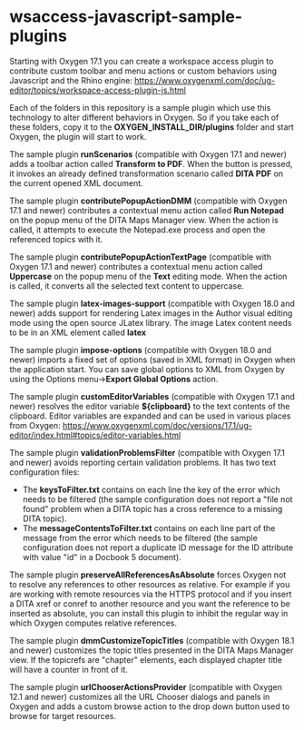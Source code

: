 # wsaccess-javascript-sample-plugins

Starting with Oxygen 17.1 you can create a workspace access plugin to contribute custom toolbar and menu actions or custom behaviors using Javascript and the Rhino engine:
https://www.oxygenxml.com/doc/ug-editor/topics/workspace-access-plugin-js.html

Each of the folders in this repository is a sample plugin which use this technology to alter different behaviors in Oxygen. So if you take each of these folders, copy it to the **OXYGEN_INSTALL_DIR/plugins** folder and start Oxygen, the plugin will start to work.

The sample plugin **runScenarios** (compatible with Oxygen 17.1 and newer) adds a toolbar action called **Transform to PDF**. When the button is pressed, it invokes an already defined transformation scenario called **DITA PDF** on the current opened XML document.

The sample plugin **contributePopupActionDMM** (compatible with Oxygen 17.1 and newer) contributes a contextual menu action called **Run Notepad** on the popup menu of the DITA Maps Manager view. When the action is called, it attempts to execute the Notepad.exe process and open the referenced topics with it.

The sample plugin **contributePopupActionTextPage** (compatible with Oxygen 17.1 and newer) contributes a contextual menu action called **Uppercase** on the popup menu of the **Text** editing mode. When the action is called, it converts all the selected text content to uppercase.

The sample plugin **latex-images-support** (compatible with Oxygen 18.0 and newer) adds support for rendering Latex images in the Author visual editing mode using the open source JLatex library. The image Latex content needs to be in an XML element called **latex**

The sample plugin **impose-options** (compatible with Oxygen 18.0 and newer) imports a fixed set of options (saved in XML format) in Oxygen when the application  start. You can save global options to XML from Oxygen by using the Options menu->**Export Global Options** action.

The sample plugin **customEditorVariables** (compatible with Oxygen 17.1 and newer) resolves the editor variable **${clipboard}** to the text contents of the clipboard. Editor variables are expanded and can be used in various places from Oxygen:
https://www.oxygenxml.com/doc/versions/17.1/ug-editor/index.html#topics/editor-variables.html

The sample plugin **validationProblemsFilter** (compatible with Oxygen 17.1 and newer) avoids reporting certain validation problems. It has two text configuration files:
   - The **keysToFilter.txt** contains on each line the key of the error which needs to be filtered (the sample configuration does not report a "file not found" problem when a DITA topic has a cross reference to a missing DITA topic).
   - The **messageContentsToFilter.txt** contains on each line part of the message from the error which needs to be filtered (the sample configuration does not report a duplicate ID message for the ID attribute with value "id" in a Docbook 5 document).

The sample plugin **preserveAllReferencesAsAbsolute** forces Oxygen not to resolve any references to other resources as relative. For example if you are working with remote resources via the HTTPS protocol and if you insert a DITA xref or conref to another resource and you want the reference to be inserted as absolute, you can install this plugin to inhibit the regular way in which Oxygen computes relative references.

The sample plugin **dmmCustomizeTopicTitles** (compatible with Oxygen 18.1 and newer) customizes the topic titles presented in the DITA Maps Manager view. If the topicrefs are "chapter" elements, each displayed chapter title will have a counter in front of it.

The sample plugin **urlChooserActionsProvider** (compatible with Oxygen 12.1 and newer) customizes all the URL Chooser dialogs and panels in Oxygen and adds a custom browse action to the drop down button used to browse for target resources.
